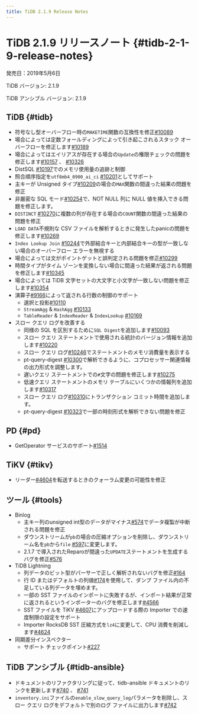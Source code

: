 ```yaml
---
title: TiDB 2.1.9 Release Notes
---
```


# TiDB 2.1.9 リリースノート {#tidb-2-1-9-release-notes}

発売日：2019年5月6日

TiDB バージョン: 2.1.9

TiDB アンシブル バージョン: 2.1.9

## TiDB {#tidb}

-   符号なし型オーバーフロー時の`MAKETIME`関数の互換性を修正[#10089](https://github.com/pingcap/tidb/pull/10089)
-   場合によっては定数フォールディングによって引き起こされるスタック オーバーフローを修正します[#10189](https://github.com/pingcap/tidb/pull/10189)
-   場合によってはエイリアスが存在する場合の`Update`の権限チェックの問題を修正します[#10157](https://github.com/pingcap/tidb/pull/10157) 、 [#10326](https://github.com/pingcap/tidb/pull/10326)
-   DistSQL [#10197](https://github.com/pingcap/tidb/pull/10197)でのメモリ使用量の追跡と制御
-   照合順序指定を`utf8mb4_0900_ai_ci` [#10201](https://github.com/pingcap/tidb/pull/10201)としてサポート
-   主キーが Unsigned タイプ[#10209](https://github.com/pingcap/tidb/pull/10209)の場合の`MAX`関数の間違った結果の問題を修正
-   非厳密な SQL モード[#10254](https://github.com/pingcap/tidb/pull/10254)で、NOT NULL 列に NULL 値を挿入できる問題を修正します。
-   `DISTINCT` [#10270](https://github.com/pingcap/tidb/pull/10270)に複数の列が存在する場合の`COUNT`関数の間違った結果の問題を修正
-   `LOAD DATA`不規則な CSV ファイルを解析するときに発生したpanicの問題を修正します[#10269](https://github.com/pingcap/tidb/pull/10269)
-   `Index Lookup Join` [#10244](https://github.com/pingcap/tidb/pull/10244)で外部結合キーと内部結合キーの型が一致しない場合のオーバーフロー エラーを無視する
-   場合によっては文がポイントゲットと誤判定される問題を修正[#10299](https://github.com/pingcap/tidb/pull/10299)
-   時間タイプがタイム ゾーンを変換しない場合に間違った結果が返される問題を修正します[#10345](https://github.com/pingcap/tidb/pull/10345)
-   場合によっては TiDB 文字セットの大文字と小文字が一致しない問題を修正します[#10354](https://github.com/pingcap/tidb/pull/10354)
-   演算子[#9166](https://github.com/pingcap/tidb/issues/9166)によって返される行数の制御のサポート
    -   選択と投影[#10110](https://github.com/pingcap/tidb/pull/10110)
    -   `StreamAgg` &amp; `HashAgg` [#10133](https://github.com/pingcap/tidb/pull/10133)
    -   `TableReader` &amp; `IndexReader` &amp; `IndexLookup` [#10169](https://github.com/pingcap/tidb/pull/10169)
-   スロー クエリ ログを改善する
    -   同様の SQL を区別するために`SQL Digest`を追加します[#10093](https://github.com/pingcap/tidb/pull/10093)
    -   スロー クエリ ステートメントで使用される統計のバージョン情報を追加します[#10220](https://github.com/pingcap/tidb/pull/10220)
    -   スロー クエリ ログ[#10246](https://github.com/pingcap/tidb/pull/10246)でステートメントのメモリ消費量を表示する
    -   pt-query-digest [#10300](https://github.com/pingcap/tidb/pull/10300)で解析できるように、コプロセッサー関連情報の出力形式を調整します。
    -   遅いクエリ ステートメントでの`#`文字の問題を修正します[#10275](https://github.com/pingcap/tidb/pull/10275)
    -   低速クエリ ステートメントのメモリ テーブルにいくつかの情報列を追加します[#10317](https://github.com/pingcap/tidb/pull/10317)
    -   スロー クエリ ログ[#10310](https://github.com/pingcap/tidb/pull/10310)にトランザクション コミット時間を追加します。
    -   pt-query-digest [#10323](https://github.com/pingcap/tidb/pull/10323)で一部の時刻形式を解析できない問題を修正

## PD {#pd}

-   GetOperator サービスのサポート[#1514](https://github.com/pingcap/pd/pull/1514)

## TiKV {#tikv}

-   リーダー[#4604](https://github.com/tikv/tikv/pull/4604)を転送するときのクォーラム変更の可能性を修正

## ツール {#tools}

-   Binlog
    -   主キー列のunsigned int型のデータがマイナス[#574](https://github.com/pingcap/tidb-binlog/pull/574)でデータ複製が中断される問題を修正
    -   ダウンストリームが`pb`の場合の圧縮オプションを削除し、ダウンストリーム名を`pb`から`file` [#597](https://github.com/pingcap/tidb-binlog/pull/575)に変更します。
    -   2.1.7 で導入されたReparoが間違った`UPDATE`ステートメントを生成するバグを修正[#576](https://github.com/pingcap/tidb-binlog/pull/576)
-   TiDB Lightning
    -   列データのビット型がパーサーで正しく解析されないバグを修正[#164](https://github.com/pingcap/tidb-lightning/pull/164)
    -   行 ID またはデフォルトの列値[#174](https://github.com/pingcap/tidb-lightning/pull/174)を使用して、ダンプ ファイル内の不足している列データを埋めます。
    -   一部の SST ファイルのインポートに失敗するが、インポート結果が正常に返されるというインポーターのバグを修正します[#4566](https://github.com/tikv/tikv/pull/4566)
    -   SST ファイルを TiKV [#4607](https://github.com/tikv/tikv/pull/4607)にアップロードする際の Importer での速度制限の設定をサポート
    -   Importer RocksDB SST 圧縮方式を`lz4`に変更して、CPU 消費を削減します[#4624](https://github.com/tikv/tikv/pull/4624)
-   同期差分インスペクター
    -   サポート チェックポイント[#227](https://github.com/pingcap/tidb-tools/pull/227)

## TiDB アンシブル {#tidb-ansible}

-   ドキュメントのリファクタリングに従って、tidb-ansible ドキュメントのリンクを更新します[#740](https://github.com/pingcap/tidb-ansible/pull/740) 、 [#741](https://github.com/pingcap/tidb-ansible/pull/741)
-   `inventory.ini`ファイルの`enable_slow_query_log`パラメータを削除し、スロー クエリ ログをデフォルトで別のログ ファイルに出力します[#742](https://github.com/pingcap/tidb-ansible/pull/742)
